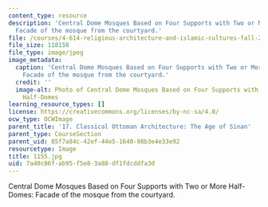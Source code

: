 ```yaml
---
content_type: resource
description: 'Central Dome Mosques Based on Four Supports with Two or More Half-Domes:
  Facade of the mosque from the courtyard.'
file: /courses/4-614-religious-architecture-and-islamic-cultures-fall-2002/7a40c06fab95f5e83a88df1fdcddfa3d_1155.jpg
file_size: 118150
file_type: image/jpeg
image_metadata:
  caption: 'Central Dome Mosques Based on Four Supports with Two or More Half-Domes:
    Facade of the mosque from the courtyard.'
  credit: ''
  image-alt: Photo of Central Dome Mosques Based on Four Supports with Two or More
    Half-Domes
learning_resource_types: []
license: https://creativecommons.org/licenses/by-nc-sa/4.0/
ocw_type: OCWImage
parent_title: '17. Classical Ottoman Architecture: The Age of Sinan'
parent_type: CourseSection
parent_uid: 85f7a84c-42ef-44e5-1640-98b3e4e33e92
resourcetype: Image
title: 1155.jpg
uid: 7a40c06f-ab95-f5e8-3a88-df1fdcddfa3d
---
```

Central Dome Mosques Based on Four Supports with Two or More Half-Domes: Facade of the mosque from the courtyard.